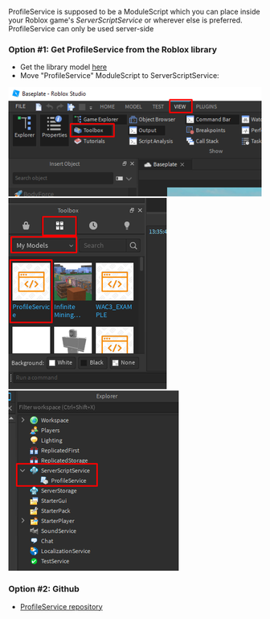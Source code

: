 ProfileService is supposed to be a ModuleScript which you can place inside your Roblox game's *ServerScriptService* or wherever else is preferred. ProfileService can only be used server-side

### Option #1: Get ProfileService from the Roblox library

   - Get the library model [here](https://www.roblox.com/library/5331689994/ProfileService)
   - Move "ProfileService" ModuleScript to ServerScriptService:

![Open toolbox menu](../images/Toolbox1.png)
![Find the ProfileService model](../images/Toolbox2.png)
![Move ProfileService to ServerScriptService](../images/Toolbox3.png)

### Option #2: Github
* [ProfileService repository](https://github.com/MadStudioRoblox/ProfileService)
